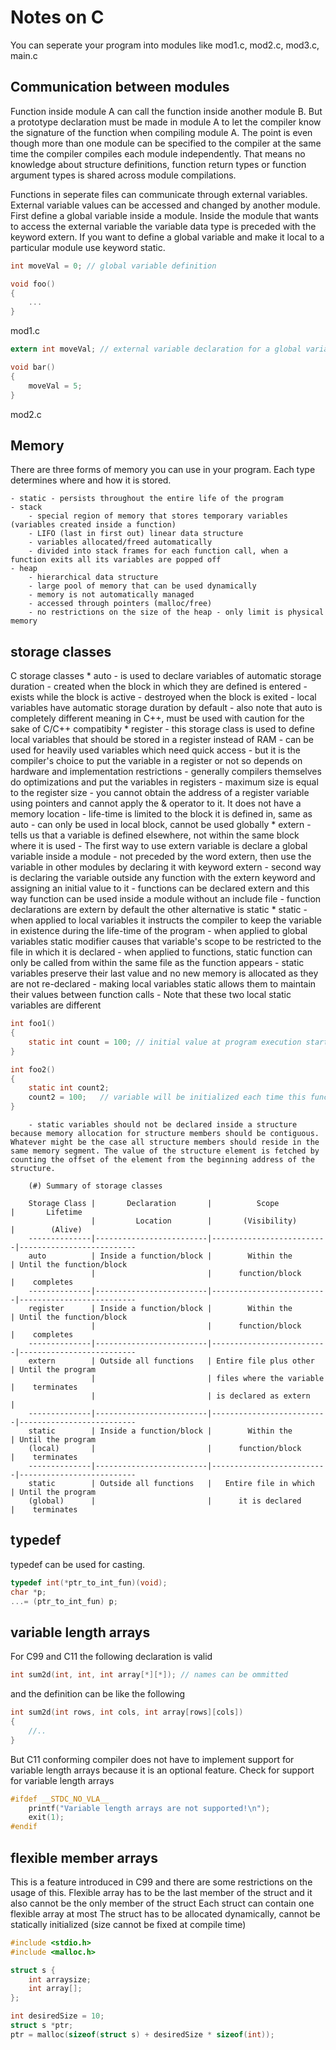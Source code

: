 Notes on C
=================================
You can seperate your program into modules like mod1.c, mod2.c, mod3.c, main.c

Communication between modules
---------------------------------
Function inside module A can call the function inside another module B. But a prototype declaration must be made in module A to let the compiler know the signature of the function when compiling module A.
The point is even though more than one module can be specified to the compiler at the same time the compiler compiles each module independently.
That means no knowledge about structure definitions, function return types or function argument types is shared across module compilations. 

Functions in seperate files can communicate through external variables. 
External variable values can be accessed and changed by another module.
First define a global variable inside a module. Inside the module that wants to access the external variable the variable data type is preceded with the keyword extern.
If you want to define a global variable and make it local to a particular module use keyword static. 
~~~~~~~~~~~~~~~~~~~~~~~~~~~~~~~~~~~ C
int moveVal = 0; // global variable definition

void foo()
{
	...
}
~~~~~~~~~~~~~~~~~~~~~~~~~~~~~~~~~~~
mod1.c

~~~~~~~~~~~~~~~~~~~~~~~~~~~~~~~~~~~ C
extern int moveVal; // external variable declaration for a global variable in mod1.c

void bar()
{
	moveVal = 5;
}
~~~~~~~~~~~~~~~~~~~~~~~~~~~~~~~~~~~
mod2.c

Memory
-------------------------------------
There are three forms of memory you can use in your program. Each type determines where and how it is stored.
	
	- static - persists throughout the entire life of the program
	- stack 
		- special region of memory that stores temporary variables (variables created inside a function)
		- LIFO (last in first out) linear data structure
		- variables allocated/freed automatically
		- divided into stack frames for each function call, when a function exits all its variables are popped off
	- heap  
		- hierarchical data structure
		- large pool of memory that can be used dynamically
		- memory is not automatically managed 
		- accessed through pointers (malloc/free)
		- no restrictions on the size of the heap - only limit is physical memory

storage classes
-------------------------------------
C storage classes 
	* auto - is used to declare variables of automatic storage duration
		- created when the block in which they are defined is entered
		- exists while the block is active
		- destroyed when the block is exited
		- local variables have automatic storage duration by default
		- also note that auto is completely different meaning in C++, must be used with caution for the sake of C/C++ compatibity
	* register
		- this storage class is used to define local variables that should be stored in a register instead of RAM
		- can be used for heavily used variables which need quick access
		- but it is the compiler's choice to put the variable in a register or not so depends on hardware and implementation restrictions
		- generally compilers themselves do optimizations and put the variables in registers
		- maximum size is equal to the register size
		- you cannot obtain the address of a register variable using pointers and cannot apply the & operator to it. It does not have a memory location
		- life-time is limited to the block it is defined in, same as auto
		- can only be used in local block, cannot be used globally
	* extern - tells us that a variable is defined elsewhere, not within the same block where it is used
		- The first way to use extern variable is declare a global variable inside a module - not preceded by the word extern, then use the variable in other modules by declaring it with keyword extern
		- second way is declaring the variable outside any function with the extern keyword and assigning an initial value to it
		- functions can be declared extern and this way function can be used inside a module without an include file
		- function declarations are extern by default the other alternative is static 
	* static
		- when applied to local variables it instructs the compiler to keep the variable in existence during the life-time of the program
		- when applied to global variables static modifier causes that variable's scope to be restricted to the file in which it is declared
		- when applied to functions, static function can only be called from within the same file as the function appears
		- static variables preserve their last value and no new memory is allocated as they are not re-declared
		- making local variables static allows them to maintain their values between function calls
		- Note that these two local static variables are different

~~~~~~~~~~~~~~~~~~~~~~~~~~~~~~~~~~~ C
int foo1()
{
	static int count = 100; // initial value at program execution start, then it can change during execution
}

int foo2()
{
	static int count2; 
	count2 = 100;	// variable will be initialized each time this function is called 
}
~~~~~~~~~~~~~~~~~~~~~~~~~~~~~~~~~~~
		
		- static variables should not be declared inside a structure because memory allocation for structure members should be contiguous. Whatever might be the case all structure members should reside in the same memory segment. The value of the structure element is fetched by counting the offset of the element from the beginning address of the structure.
		
		(#) Summary of storage classes
		
		Storage Class |       Declaration  	    |          Scope       	   | 	   Lifetime
					  |         Location	    |       (Visibility)	   |    	(Alive)
		--------------|-------------------------|--------------------------|--------------------------
		auto     	  | Inside a function/block |        Within the   	   | Until the function/block
					  |            				|      function/block  	   |	completes
		--------------|-------------------------|--------------------------|--------------------------
		register  	  | Inside a function/block |        Within the    	   | Until the function/block
					  |            				|      function/block  	   |	completes			
		--------------|-------------------------|--------------------------|--------------------------
		extern  	  | Outside all functions   | Entire file plus other   | Until the program
					  |            				| files where the variable |	terminates				
					  |            				| is declared as extern    |										  
		--------------|-------------------------|--------------------------|--------------------------
		static  	  | Inside a function/block |        Within the    	   | Until the program
		(local)		  |            				|      function/block  	   |	terminates			
		--------------|-------------------------|--------------------------|--------------------------
		static  	  | Outside all functions 	|   Entire file in which   | Until the program
		(global)	  |            				|      it is declared      |	terminates								  
		
typedef
--------------------------------
typedef can be used for casting.
~~~~~~~~~~~~~~~~~~~~~~~~~~~~~~~~~~~ C
typedef int(*ptr_to_int_fun)(void);
char *p;
...= (ptr_to_int_fun) p;
~~~~~~~~~~~~~~~~~~~~~~~~~~~~~~~~~~~

variable length arrays
----------------------------------------
For C99 and C11 the following declaration is valid
~~~~~~~~~~~~~~~~~~~~~~~~~~~~~~~~~~~ C
int sum2d(int, int, int array[*][*]); // names can be ommitted
~~~~~~~~~~~~~~~~~~~~~~~~~~~~~~~~~~~

and the definition can be like the following
~~~~~~~~~~~~~~~~~~~~~~~~~~~~~~~~~~~ C
int sum2d(int rows, int cols, int array[rows][cols])
{
	//..
}
~~~~~~~~~~~~~~~~~~~~~~~~~~~~~~~~~~~

But C11 conforming compiler does not have to implement support for variable length arrays because it is an optional feature.
Check for support for variable length arrays
~~~~~~~~~~~~~~~~~~~~~~~~~~~~~~~~~~~ C
#ifdef __STDC_NO_VLA__
	printf("Variable length arrays are not supported!\n");
	exit(1);
#endif
~~~~~~~~~~~~~~~~~~~~~~~~~~~~~~~~~~~

flexible member arrays
-------------------------------
This is a feature introduced in C99 and there are some restrictions on the usage of this.
Flexible array has to be the last member of the struct and it also cannot be the only member of the struct
Each struct can contain one flexible array at most
The struct has to be allocated dynamically, cannot be statically initialized (size cannot be fixed at compile time)
~~~~~~~~~~~~~~~~~~~~~~~~~~~~~~~~~~~ C
#include <stdio.h>
#include <malloc.h>

struct s {
	int arraysize;
	int array[];
};

int desiredSize = 10;
struct s *ptr;
ptr = malloc(sizeof(struct s) + desiredSize * sizeof(int));
~~~~~~~~~~~~~~~~~~~~~~~~~~~~~~~~~~~